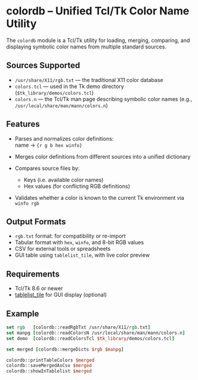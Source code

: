 # colordb – Unified Tcl/Tk Color Name Utility

The `colordb` module is a Tcl/Tk utility for loading, merging, comparing, and displaying symbolic color names from multiple standard sources.

## Sources Supported

- `/usr/share/X11/rgb.txt` — the traditional X11 color database
- `colors.tcl` — used in the Tk demo directory (`$tk_library/demos/colors.tcl`)
- `colors.n` — the Tcl/Tk man page describing symbolic color names (e.g., `/usr/local/share/man/mann/colors.n`)

## Features

- Parses and normalizes color definitions:  
  name → `{r g b hex winfo}`

- Merges color definitions from different sources into a unified dictionary

- Compares source files by:
  - Keys (i.e. available color names)
  - Hex values (for conflicting RGB definitions)

- Validates whether a color is known to the current Tk environment via `winfo rgb`

## Output Formats

- `rgb.txt` format: for compatibility or re-import
- Tabular format with `hex`, `winfo`, and 8-bit RGB values
- CSV for external tools or spreadsheets
- GUI table using `tablelist_tile`, with live color preview

## Requirements

- Tcl/Tk 8.6 or newer
- [tablelist_tile](https://www.nemethi.de/) for GUI display (optional)

## Example

```tcl
set rgb   [colordb::readRgbTxt /usr/share/X11/rgb.txt]
set manpg [colordb::readColorsN /usr/local/share/man/mann/colors.n]
set demo  [colordb::readColorsTcl $tk_library/demos/colors.tcl]

set merged [colordb::mergeDicts $rgb $manpg]

colordb::printTableColors $merged
colordb::saveMergedAsCsv $merged
colordb::showInTablelist $merged
